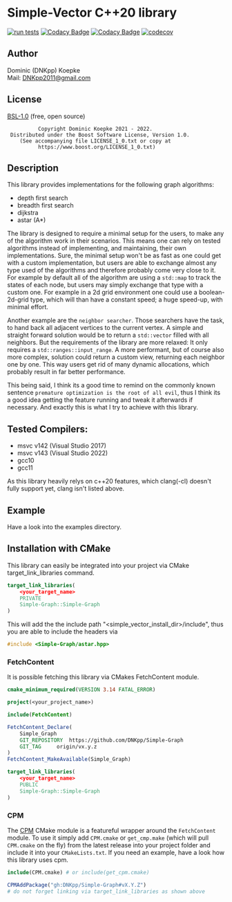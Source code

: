 # Simple-Vector C++20 library

[![run tests](https://github.com/DNKpp/Simple-Graph/actions/workflows/run_tests.yml/badge.svg)](https://github.com/DNKpp/Simple-Graph/actions/workflows/run_tests.yml)
[![Codacy Badge](https://app.codacy.com/project/badge/Grade/800b2ba82cd047b5b2c53387750dec87)](https://www.codacy.com/gh/DNKpp/Simple-Graph/dashboard?utm_source=github.com&amp;utm_medium=referral&amp;utm_content=DNKpp/Simple-Graph&amp;utm_campaign=Badge_Grade)
[![Codacy Badge](https://app.codacy.com/project/badge/Coverage/800b2ba82cd047b5b2c53387750dec87)](https://www.codacy.com/gh/DNKpp/Simple-Graph/dashboard?utm_source=github.com&utm_medium=referral&utm_content=DNKpp/Simple-Graph&utm_campaign=Badge_Coverage)
[![codecov](https://codecov.io/gh/DNKpp/Simple-Graph/branch/master/graph/badge.svg?token=CIJMPLQCMA)](https://codecov.io/gh/DNKpp/Simple-Graph)

## Author
Dominic (DNKpp) Koepke  
Mail: [DNKpp2011@gmail.com](mailto:dnkpp2011@gmail.com)

## License

[BSL-1.0](https://github.com/DNKpp/Simple-Log/blob/master/LICENSE_1_0.txt) (free, open source)

```text
          Copyright Dominic Koepke 2021 - 2022.
 Distributed under the Boost Software License, Version 1.0.
    (See accompanying file LICENSE_1_0.txt or copy at
          https://www.boost.org/LICENSE_1_0.txt)
```

## Description
This library provides implementations for the following graph algorithms:
*   depth first search
*   breadth first search
*   dijkstra
*   astar (A*)

The library is designed to require a minimal setup for the users, to make any of the algorithm work in their scenarios. This means one can rely on tested algorithms instead of implementing, and maintaining, their own implementations.
Sure, the minimal setup won't be as fast as one could get with a custom implementation, but users are able to exchange almost any type used of the algorithms and therefore probably come very close to it.
For example by default all of the algorithm are using a ``std::map`` to track the states of each node, but users may simply exchange that type with a custom one. For example in a 2d grid environment one could use a boolean-2d-grid type,
which will than have a constant speed; a huge speed-up, with minimal effort.

Another example are the ``neighbor searcher``. Those searchers have the task, to hand back all adjacent vertices to the current vertex. A simple and straight forward solution would be to return a ``std::vector`` filled with all neighbors. But the requirements of the
library are more relaxed: It only requires a ``std::ranges::input_range``. A more performant, but of course also more complex, solution could return a custom view, returning each neighbor one by one. This way users get rid of many dynamic allocations, which probably
result in far better performance.

This being said, I think its a good time to remind on the commonly known sentence ``premature optimization is the root of all evil``, thus I think its a good idea getting the feature running and tweak it afterwards if necessary. And exactly this is what I try to
achieve with this library.


## Tested Compilers:
*   msvc v142 (Visual Studio 2017)
*   msvc v143 (Visual Studio 2022)
*   gcc10
*   gcc11

As this library heavily relys on c++20 features, which clang(-cl) doesn't fully support yet, clang isn't listed above.

## Example
Have a look into the examples directory.

## Installation with CMake
This library can easily be integrated into your project via CMake target_link_libraries command.

```cmake
target_link_libraries(
	<your_target_name>
	PRIVATE
	Simple-Graph::Simple-Graph
)
```
This will add the the include path "<simple_vector_install_dir>/include", thus you are able to include the headers via
```cpp
#include <Simple-Graph/astar.hpp>
```

### FetchContent
It is possible fetching this library via CMakes FetchContent module.

```cmake
cmake_minimum_required(VERSION 3.14 FATAL_ERROR)

project(<your_project_name>)

include(FetchContent)

FetchContent_Declare(
	Simple_Graph
	GIT_REPOSITORY	https://github.com/DNKpp/Simple-Graph
	GIT_TAG		origin/vx.y.z
)
FetchContent_MakeAvailable(Simple_Graph)

target_link_libraries(
	<your_target_name>
	PUBLIC
	Simple-Graph::Simple-Graph
)
```

### CPM
The [CPM](https://github.com/cpm-cmake/CPM.cmake) CMake module is a featureful wrapper around the ``FetchContent`` module. To use it simply add ``CPM.cmake`` or ``get_cmp.make`` (which will pull ``CPM.cmake`` on the fly)
from the latest release into your project folder and include it into your ``CMakeLists.txt``. If you need an example, have a look how this library uses cpm.

```cmake
include(CPM.cmake) # or include(get_cpm.cmake)

CPMAddPackage("gh:DNKpp/Simple-Graph#vX.Y.Z")
# do not forget linking via target_link_libraries as shown above
```
